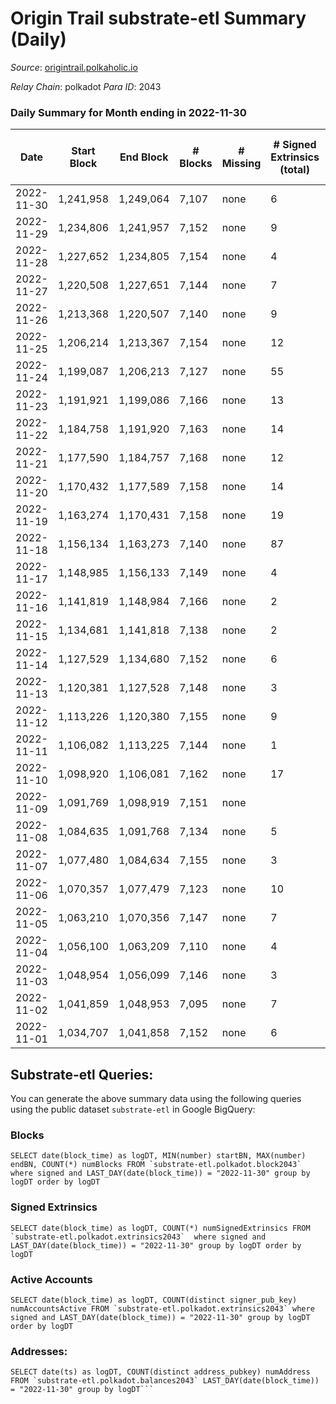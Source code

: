 # Origin Trail substrate-etl Summary (Daily)

_Source_: [origintrail.polkaholic.io](https://origintrail.polkaholic.io)

*Relay Chain*: polkadot
*Para ID*: 2043



### Daily Summary for Month ending in 2022-11-30


| Date | Start Block | End Block | # Blocks | # Missing | # Signed Extrinsics (total) | # Active Accounts | # Addresses with Balances | # Events | # Transfers | # XCM Transfers In | # XCM Transfers Out |
| ---- | ----------- | --------- | -------- | --------- | --------------------------- | ----------------- | ------------------------- | -------- | ----------- | ------------------ | ------------------- |
| 2022-11-30 | 1,241,958 | 1,249,064 | 7,107 | none | 6 | 6 | 3,222 | 14,449 | 177  |   |   |
| 2022-11-29 | 1,234,806 | 1,241,957 | 7,152 | none | 9 | 7 |  | 14,622 | 236  |   |   |
| 2022-11-28 | 1,227,652 | 1,234,805 | 7,154 | none | 4 | 2 |  | 14,443 | 97  |   |   |
| 2022-11-27 | 1,220,508 | 1,227,651 | 7,144 | none | 7 | 7 |  | 14,554 | 201  |   |   |
| 2022-11-26 | 1,213,368 | 1,220,507 | 7,140 | none | 9 | 5 |  | 14,569 | 205  |   |   |
| 2022-11-25 | 1,206,214 | 1,213,367 | 7,154 | none | 12 | 11 |  | 14,777 | 355  |   |   |
| 2022-11-24 | 1,199,087 | 1,206,213 | 7,127 | none | 55 | 14 |  | 15,517 | 578  |   |   |
| 2022-11-23 | 1,191,921 | 1,199,086 | 7,166 | none | 13 | 12 |  | 14,827 | 372  |   |   |
| 2022-11-22 | 1,184,758 | 1,191,920 | 7,163 | none | 14 | 13 |  | 14,865 | 407  |   |   |
| 2022-11-21 | 1,177,590 | 1,184,757 | 7,168 | none | 12 | 11 |  | 14,765 | 315  |   |   |
| 2022-11-20 | 1,170,432 | 1,177,589 | 7,158 | none | 14 | 10 |  | 14,798 | 352  |   |   |
| 2022-11-19 | 1,163,274 | 1,170,431 | 7,158 | none | 19 | 18 |  | 14,970 | 476  |   |   |
| 2022-11-18 | 1,156,134 | 1,163,273 | 7,140 | none | 87 | 14 |  | 15,851 | 677  |   |   |
| 2022-11-17 | 1,148,985 | 1,156,133 | 7,149 | none | 4 | 4 |  | 14,460 | 111  |   |   |
| 2022-11-16 | 1,141,819 | 1,148,984 | 7,166 | none | 2 | 2 |  | 14,412 | 58  |   |   |
| 2022-11-15 | 1,134,681 | 1,141,818 | 7,138 | none | 2 | 2 |  | 14,356 | 58  |   |   |
| 2022-11-14 | 1,127,529 | 1,134,680 | 7,152 | none | 6 | 5 |  | 14,521 | 160  |   |   |
| 2022-11-13 | 1,120,381 | 1,127,528 | 7,148 | none | 3 | 3 |  | 14,415 | 88  |   |   |
| 2022-11-12 | 1,113,226 | 1,120,380 | 7,155 | none | 9 | 9 |  | 14,611 | 213  |   |   |
| 2022-11-11 | 1,106,082 | 1,113,225 | 7,144 | none | 1 | 1 |  | 14,330 | 29  |   |   |
| 2022-11-10 | 1,098,920 | 1,106,081 | 7,162 | none | 17 | 9 |  | 14,798 | 325  |   |   |
| 2022-11-09 | 1,091,769 | 1,098,919 | 7,151 | none |  |  |  | 14,306 |   |   |   |
| 2022-11-08 | 1,084,635 | 1,091,768 | 7,134 | none | 5 | 3 |  | 14,425 | 108  |   |   |
| 2022-11-07 | 1,077,480 | 1,084,634 | 7,155 | none | 3 | 2 |  | 14,403 | 62  |   |   |
| 2022-11-06 | 1,070,357 | 1,077,479 | 7,123 | none | 10 | 9 |  | 14,619 | 279  |   |   |
| 2022-11-05 | 1,063,210 | 1,070,356 | 7,147 | none | 7 | 6 |  | 14,568 | 206  |   |   |
| 2022-11-04 | 1,056,100 | 1,063,209 | 7,110 | none | 4 | 4 |  | 14,379 | 118  |   |   |
| 2022-11-03 | 1,048,954 | 1,056,099 | 7,146 | none | 3 | 3 |  | 14,410 | 87  |   |   |
| 2022-11-02 | 1,041,859 | 1,048,953 | 7,095 | none | 7 | 7 |  | 14,464 | 207  |   |   |
| 2022-11-01 | 1,034,707 | 1,041,858 | 7,152 | none | 6 | 5 |  | 14,543 | 178  |   |   |

## Substrate-etl Queries:
You can generate the above summary data using the following queries using the public dataset `substrate-etl` in Google BigQuery:


### Blocks
```
SELECT date(block_time) as logDT, MIN(number) startBN, MAX(number) endBN, COUNT(*) numBlocks FROM `substrate-etl.polkadot.block2043`  where signed and LAST_DAY(date(block_time)) = "2022-11-30" group by logDT order by logDT
```


### Signed Extrinsics
```
SELECT date(block_time) as logDT, COUNT(*) numSignedExtrinsics FROM `substrate-etl.polkadot.extrinsics2043`  where signed and LAST_DAY(date(block_time)) = "2022-11-30" group by logDT order by logDT
```


### Active Accounts
```
SELECT date(block_time) as logDT, COUNT(distinct signer_pub_key) numAccountsActive FROM `substrate-etl.polkadot.extrinsics2043` where signed and LAST_DAY(date(block_time)) = "2022-11-30" group by logDT order by logDT
```


### Addresses:
```
SELECT date(ts) as logDT, COUNT(distinct address_pubkey) numAddress FROM `substrate-etl.polkadot.balances2043` LAST_DAY(date(block_time)) = "2022-11-30" group by logDT```

